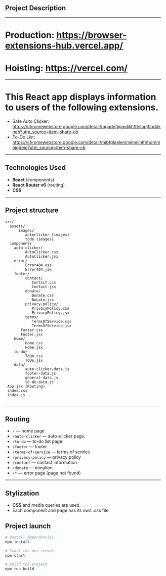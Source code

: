 ## Project Description

---

# Production: https://browser-extensions-hub.vercel.app/

# Hoisting: https://vercel.com/

---

# This React app displays information to users of the following extensions.

- Safe Auto Clicker: https://chromewebstore.google.com/detail/mgadnfjigmdiljhffhjlopjfibddkneh?utm_source=item-share-cb
- To-Do List: https://chromewebstore.google.com/detail/mibfplaelemmjmeljhlfnhdmmajgdeio?utm_source=item-share-cb

---

## Technologies Used

- **React** (components)
- **React Router v6** (routing)
- **CSS**

---

## Project structure

```
src/
  assets/
      images/
         autoclicker (images)
         todo (images)
  components
    auto-clicker/
         AutoClicker.css
         AutoClicker.jsx
    error/
         Error404.css
         Error404.jsx
    footer/
         contact/
            Contact.css
            Contact.jsx
         donate/
            Donate.css
            Donate.jsx
         privacy-policy/
            PrivacyPolicy.css
            PrivacyPolicy.jsx
         terms/
            TermsOfService.css
            TermsOfService.jsx
       Footer.css
       Footer.jsx
    home/
         Home.css
         Home.jsx
    to-do/
         ToDo.css
         ToDo.jsx
    data/
         auto-clicker-data.js
         footer-data.js
         general-data.js
         to-do-data.js
 App.jsx (Routing)
 index.css
 index.js


```

---

## Routing

- `/` — home page.
- `/auto-clicker` — auto-clicker page.
- `/to-do` — to-do list page.
- `/footer` — footer.
- `/terms-of-service` — terms of service
- `/privacy-policy` — privacy policy
- `/contact` — contact information
- `/donate` — donation
- `/*` — error page (page not found)

---

## Stylization

- **CSS** and media queries are used.
- Each component and page has its own .css file.

## Project launch

```bash
# Install dependencies
npm install

# Start the dev server
npm start

# Build the project
npm run build
```
